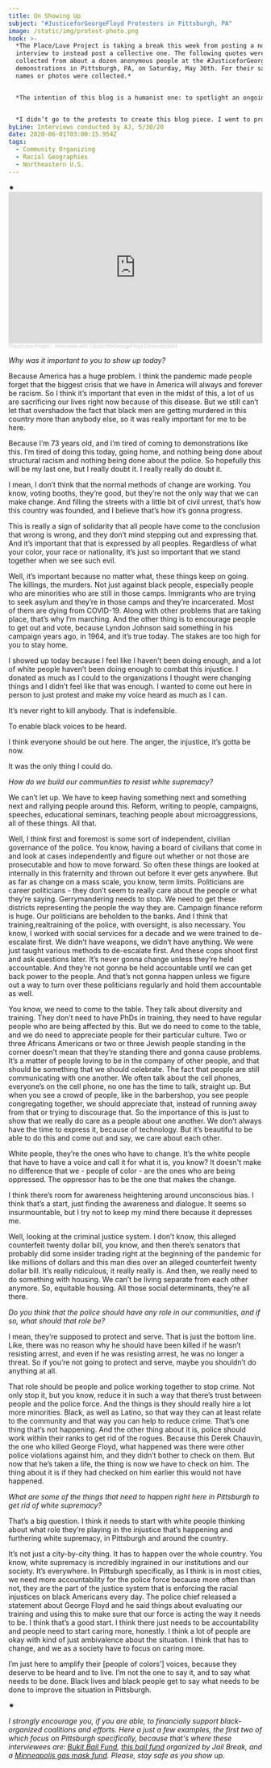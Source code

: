 ```yaml
---
title: On Showing Up
subject: "#JusticeforGeorgeFloyd Protesters in Pittsburgh, PA"
image: /static/img/protest-photo.png
hook: >-
  *The Place/Love Project is taking a break this week from posting a normal
  interview to instead post a collective one. The following quotes were
  collected from about a dozen anonymous people at the #JusticeforGeorgeFloyd
  demonstrations in Pittsburgh, PA, on Saturday, May 30th. For their safety, no
  names or photos were collected.*


  *The intention of this blog is a humanist one: to spotlight an ongoing series of people, real people, and find out how they seek to better their neighborhoods and re-imagine their communities. The media narratives around these protests have been particularly de-humanizing: looters, rioters, thugs. They showed up for no reason other than to cause trouble; they are an angry mob with no discernable demands. But the words of these demonstrators, a small snapshot of which are assembled here, show quite the opposite. Their reasons for being out on the street were numerous and well-founded; they were able to provide reasonable and actionable requests.*


  *I didn’t go to the protests to create this blog piece. I went to protest, and ended up having these conversations while I was there. What I witnessed were incredible acts of community-building, despite overwhelming media focus on physical destruction. Why? Because as I've been reminded by several think-pieces and social media posts, militarized and oppressive police harm our communities. Place/Love is about the opposite - strengthening communities. Showing up for our neighbors is always necessary, and sometimes, that takes the form of direct action.*
byLine: Interviews conducted by AJ, 5/30/20
date: 2020-06-01T03:00:15.954Z
tags:
  - Community Organizing
  - Racial Geographies
  - Northeastern U.S.
---
```

<div>✷</div>

<iframe width="100%" height="300" scrolling="no" frameborder="no" allow="autoplay" src="https://w.soundcloud.com/player/?url=https%3A//api.soundcloud.com/tracks/831952735&color=%23ff5500&auto_play=false&hide_related=false&show_comments=true&show_user=true&show_reposts=false&show_teaser=true&visual=true"></iframe><div style="font-size: 10px; color: #cccccc;line-break: anywhere;word-break: normal;overflow: hidden;white-space: nowrap;text-overflow: ellipsis; font-family: Interstate,Lucida Grande,Lucida Sans Unicode,Lucida Sans,Garuda,Verdana,Tahoma,sans-serif;font-weight: 100;"><a href="https://soundcloud.com/place-love-project" title="Place/Love Project" target="_blank" style="color: #cccccc; text-decoration: none;">Place/Love Project</a> · <a href="https://soundcloud.com/place-love-project/interviews-with-justiceforgeorgefloyd-demonstrators" title="Interviews with #JusticeforGeorgeFloyd Demonstrators" target="_blank" style="color: #cccccc; text-decoration: none;">Interviews with #JusticeforGeorgeFloyd Demonstrators</a></div>

*Why was it important to you to show up today?*

Because America has a huge problem. I think the pandemic made people forget that the biggest crisis that we have in America will always and forever be racism. So I think it’s important that even in the midst of this, a lot of us are sacrificing our lives right now because of this disease. But we still can’t let that overshadow the fact that black men are getting murdered in this country more than anybody else, so it was really important for me to be here.

Because I’m 73 years old, and I’m tired of coming to demonstrations like this. I’m tired of doing this today, going home, and nothing being done about structural racism and nothing being done about the police. So hopefully this will be my last one, but I really doubt it. I really really do doubt it.

I mean, I don’t think that the normal methods of change are working. You know, voting booths, they’re good, but they’re not the only way that we can make change. And filling the streets with a little bit of civil unrest, that’s how this country was founded, and I believe that’s how it’s gonna progress.

This is really a sign of solidarity that all people have come to the conclusion that wrong is wrong, and they don’t mind stepping out and expressing that. And it’s important that that is expressed by all peoples. Regardless of what your color, your race or nationality, it’s just so important that we stand together when we see such evil.

Well, it’s important because no matter what, these things keep on going. The killings, the murders. Not just against black people, especially people who are minorities who are still in those camps. Immigrants who are trying to seek asylum and they’re in those camps and they’re incarcerated. Most of them are dying from COVID-19. Along with other problems that are taking place, that’s why I’m marching. And the other thing is to encourage people to get out and vote, because Lyndon Johnson said something in his campaign years ago, in 1964, and it’s true today. The stakes are too high for you to stay home.

I showed up today because I feel like I haven’t been doing enough, and a lot of white people haven’t been doing enough to combat this injustice. I donated as much as I could to the organizations I thought were changing things and I didn’t feel like that was enough. I wanted to come out here in person to just protest and make my voice heard as much as I can.

It’s never right to kill anybody. That is indefensible.

To enable black voices to be heard.

I think everyone should be out here. The anger, the injustice, it’s gotta be now.

It was the only thing I could do.

*How do we build our communities to resist white supremacy?*

We can’t let up. We have to keep having something next and something next and rallying people around this. Reform, writing to people, campaigns, speeches, educational seminars, teaching people about microaggressions, all of these things. All that.

Well, I think first and foremost is some sort of independent, civilian governance of the police. You know, having a board of civilians that come in and look at cases independently and figure out whether or not those are prosecutable and how to move forward. So often these things are looked at internally in this fraternity and thrown out before it ever gets anywhere. But as far as change on a mass scale, you know, term limits. Politicians are career politicians - they don’t seem to really care about the people or what they’re saying. Gerrymandering needs to stop. We need to get these districts representing the people the way they are. Campaign finance reform is huge. Our politicians are beholden to the banks. And I think that training,realtraining of the police, with oversight, is also necessary. You know, I worked with social services for a decade and we were trained to de-escalate first. We didn’t have weapons, we didn’t have anything. We were just taught various methods to de-escalate first. And these cops shoot first and ask questions later. It’s never gonna change unless they’re held accountable. And they’re not gonna be held accountable until we can get back power to the people. And that’s not gonna happen unless we figure out a way to turn over these politicians regularly and hold them accountable as well.

You know, we need to come to the table. They talk about diversity and training. They don’t need to have PhDs in training, they need to have regular people who are being affected by this. But we do need to come to the table, and we do need to appreciate people for their particular culture. Two or three Africans Americans or two or three Jewish people standing in the corner doesn’t mean that they’re standing there and gonna cause problems. It’s a matter of people loving to be in the company of other people, and that should be something that we should celebrate. The fact that people are still communicating with one another. We often talk about the cell phones, everyone’s on the cell phone, no one has the time to talk, straight up. But when you see a crowd of people, like in the barbershop, you see people congregating together, we should appreciate that, instead of running away from that or trying to discourage that. So the importance of this is just to show that we really do care as a people about one another. We don’t always have the time to express it, because of technology. But it’s beautiful to be able to do this and come out and say, we care about each other.

White people, they’re the ones who have to change. It’s the white people that have to have a voice and call it for what it is, you know? It doesn't make no difference that we - people of color - are the ones who are being oppressed. The oppressor has to be the one that makes the change.

I think there’s room for awareness heightening around unconscious bias. I think that’s a start, just finding the awareness and dialogue. It seems so insurmountable, but I try not to keep my mind there because it depresses me.

Well, looking at the criminal justice system. I don’t know, this alleged counterfeit twenty dollar bill, you know, and then there’s senators that probably did some insider trading right at the beginning of the pandemic for like millions of dollars and this man dies over an alleged counterfeit twenty dollar bill. It’s really ridiculous, it really really is. And then, we really need to do something with housing. We can’t be living separate from each other anymore. So, equitable housing. All those social determinants, they’re all there.

*Do you think that the police should have any role in our communities, and if so, what should that role be?*

I mean, they’re supposed to protect and serve. That is just the bottom line. Like, there was no reason why he should have been killed if he wasn’t resisting arrest, and even if he was resisting arrest, he was no longer a threat. So if you’re not going to protect and serve, maybe you shouldn’t do anything at all.

That role should be people and police working together to stop crime. Not only stop it, but you know, reduce it in such a way that there’s trust between people and the police force. And the things is they should really hire a lot more minorities. Black, as well as Latino, so that way they can at least relate to the community and that way you can help to reduce crime. That’s one thing that’s not happening. And the other thing about it is, police should work within their ranks to get rid of the rogues. Because this Derek Chauvin, the one who killed George Floyd, what happened was there were other police violations against him, and they didn’t bother to check on them. But now that he’s taken a life, the thing is now we have to check on him. The thing about it is if they had checked on him earlier this would not have happened.

*What are some of the things that need to happen right here in Pittsburgh to get rid of white supremacy?*

That’s a big question. I think it needs to start with white people thinking about what role they’re playing in the injustice that’s happening and furthering white supremacy, in Pittsburgh and around the country.

It’s not just a city-by-city thing. It has to happen over the whole country. You know, white supremacy is incredibly ingrained in our institutions and our society. It’s everywhere. In Pittsburgh specifically, as I think is in most cities, we need more accountability for the police force because more often than not, they are the part of the justice system that is enforcing the racial injustices on black Americans every day. The police chief released a statement about George Floyd and he said things about evaluating our training and using this to make sure that our force is acting the way it needs to be. I think that’s a good start. I think there just needs to be accountability and people need to start caring more, honestly. I think a lot of people are okay with kind of just ambivalence about the situation. I think that has to change, and we as a society have to focus on caring more.

I’m just here to amplify their \[people of colors’] voices, because they deserve to be heard and to live. I’m not the one to say it, and to say what needs to be done. Black lives and black people get to say what needs to be done to improve the situation in Pittsburgh.

<div>✷</div>

*I strongly encourage you, if you are able, to financially support black-organized coalitions and efforts. Here a just a few examples, the first two of which focus on Pittsburgh specifically, because that's where these interviewees are:* [](https://secure.everyaction.com/zae4prEeKESHBy0MKXTIcQ2)*[Bukit Bail Fund](https://www.bukitbailfund.org/donate),* [](https://secure.everyaction.com/4omQDAR0oUiUagTu0EG-Ig2)*[this bail fund](https://www.gofundme.com/f/aftercare-for) organized by Jail Break, and a [Minneapolis gas mask fund](https://twitter.com/BaconTribe/status/1266897075456917504). Please, stay safe as you show up.*